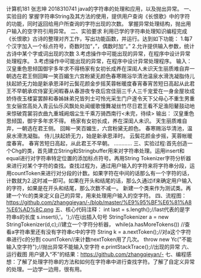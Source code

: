 计算机181 张志坤 2018310741
java的字符串的处理和应用，以及抛出异常。 
一、实验目的 掌握字符串String及其方法的使用，提供用户查询《长恨歌》中的字符的功能，同时返回给用户所查询的字符出现的次数。 掌握异常处理结构，抛出用户输入的空字符引用异常。
二、实验要求 利用已学的字符串处理知识编程完成《长恨歌》古诗的整理对齐工作，写出功能函数，并运行。达到如下功能：
1.每7个汉字加入一个标点符号，奇数时加“，”，偶数时加“。” 
2.允许提供输入参数，统计古诗中某个字或词出现的次数 3.考虑操作中可能出现的异常，在程序中设计异常处理程序。
3.考虑操作中可能出现的异常，在程序中设计异常处理程序。
输入：汉皇重色思倾国御宇多年求不得杨家有女初长成养在深闺人未识天生丽质难自弃一朝选在君王侧回眸一笑百媚生六宫粉黛无颜色春寒赐浴华清池温泉水滑洗凝脂侍儿扶起娇无力始是新承恩泽时云鬓花颜金步摇芙蓉帐暖度春宵春宵苦短日高起从此君王不早朝承欢侍宴无闲暇春从春游夜专夜后宫佳丽三千人三千宠爱在一身金屋妆成娇侍夜玉楼宴罢醉和春姊妹弟兄皆列士可怜光采生门户遂令天下父母心不重生男重生女骊宫高处入青云仙乐风飘处处闻缓歌慢舞凝丝竹尽日君王看不足渔阳鼙鼓动地来惊破霓裳羽衣曲九重城阙烟尘生千乘万骑西南行<未完，待续>
输出：
汉皇重色思倾国，御宇多年求不得。
杨家有女初长成，养在深闺人未识。
天生丽质难自弃，一朝选在君王侧。
回眸一笑百媚生，六宫粉黛无颜色。
春寒赐浴华清池，温泉水滑洗凝脂。
侍儿扶起娇无力，始是新承恩泽时。
云鬓花颜金步摇，芙蓉帐暖度春宵。
春宵苦短日高起，从此君王不早朝。
…………
三、实验过程:首先创造一个Chg的类，首先建立String和Stringbuffer用来对字符串处理。运用insert和equal进行对字符串特定位置的添加标点符号。再用String Tokenizer字符分析器来进行对某个字符的查找。查找过程为，通过用户输入的字符来将字符串分段，运用countToken来进行对分段的计数。如果字符在中间的话那么有一个字符的话，计数就为2.这时减一即可。如果在开头和结尾的话，那么久通过if来确定用户输入的字符，如果是在开头和结尾，那么次数不减一。
新建一个类来作为测试类。再建一个Yc的类来定义自己的异常，用来处理用户输入的空字符。
四、流程图：https://github.com/zhangqieyan/-/blob/master/%E9%95%BF%E6%81%A8%E6%AD%8C.png
五、核心代码注释： int last = s.length();//last代表的是字符串s的长度
 s.insert(i,'。');//在i出插入句号
  StringTokenizer a = new StringTokenizer(d,c);//建立一个字符分析器，
   while(a.hasMoreTokens()) //查看a字符串里还有没有字符串c中的字符
    String k = a.nextToken();//对a这个字符串进行c的分割
    countToken//来计数nextToken用了几次。
    throw new Yc("不能输入空字符");//抛出异常不能输入空字符
    e.printStackTrace();//出现的异常
六、运行截图 用户键入“不”的结果：https://github.com/zhangqieyan/-
七、编程感想：了解了处理字符串的方法和如何在字符串中进行查找字符。了解了自定义异常的处理。一边学一边用，很有用。
